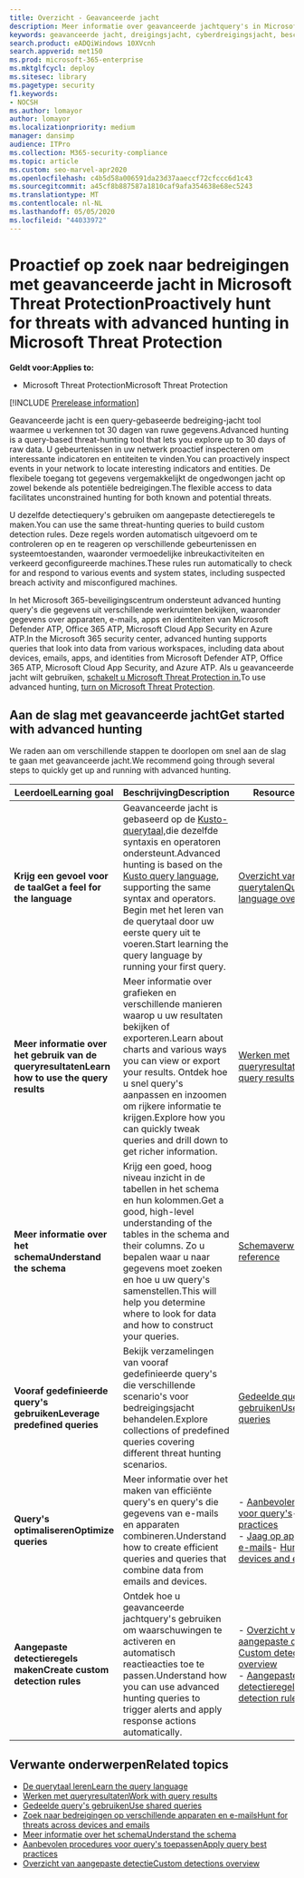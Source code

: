 ```yaml
---
title: Overzicht - Geavanceerde jacht
description: Meer informatie over geavanceerde jachtquery's in Microsoft 365 en hoe u deze gebruiken om bedreigingen en zwakke punten in uw netwerk proactief te vinden
keywords: geavanceerde jacht, dreigingsjacht, cyberdreigingsjacht, bescherming tegen microsoft-bedreigingen, microsoft 365, mtp, m365, zoeken, query, telemetrie, aangepaste detecties, schema, kusto, microsoft 365, Microsoft Threat Protection
search.product: eADQiWindows 10XVcnh
search.appverid: met150
ms.prod: microsoft-365-enterprise
ms.mktglfcycl: deploy
ms.sitesec: library
ms.pagetype: security
f1.keywords:
- NOCSH
ms.author: lomayor
author: lomayor
ms.localizationpriority: medium
manager: dansimp
audience: ITPro
ms.collection: M365-security-compliance
ms.topic: article
ms.custom: seo-marvel-apr2020
ms.openlocfilehash: c4b5d58a006591da23d37aaeccf72cfccc6d1c43
ms.sourcegitcommit: a45cf8b887587a1810caf9afa354638e68ec5243
ms.translationtype: MT
ms.contentlocale: nl-NL
ms.lasthandoff: 05/05/2020
ms.locfileid: "44033972"
---
```

# <a name="proactively-hunt-for-threats-with-advanced-hunting-in-microsoft-threat-protection"></a><span data-ttu-id="6f0db-104">Proactief op zoek naar bedreigingen met geavanceerde jacht in Microsoft Threat Protection</span><span class="sxs-lookup"><span data-stu-id="6f0db-104">Proactively hunt for threats with advanced hunting in Microsoft Threat Protection</span></span>

<span data-ttu-id="6f0db-105">**Geldt voor:**</span><span class="sxs-lookup"><span data-stu-id="6f0db-105">**Applies to:**</span></span>
- <span data-ttu-id="6f0db-106">Microsoft Threat Protection</span><span class="sxs-lookup"><span data-stu-id="6f0db-106">Microsoft Threat Protection</span></span>

[!INCLUDE [Prerelease information](../includes/prerelease.md)]

<span data-ttu-id="6f0db-107">Geavanceerde jacht is een query-gebaseerde bedreiging-jacht tool waarmee u verkennen tot 30 dagen van ruwe gegevens.</span><span class="sxs-lookup"><span data-stu-id="6f0db-107">Advanced hunting is a query-based threat-hunting tool that lets you explore up to 30 days of raw data.</span></span> <span data-ttu-id="6f0db-108">U gebeurtenissen in uw netwerk proactief inspecteren om interessante indicatoren en entiteiten te vinden.</span><span class="sxs-lookup"><span data-stu-id="6f0db-108">You can proactively inspect events in your network to locate interesting indicators and entities.</span></span> <span data-ttu-id="6f0db-109">De flexibele toegang tot gegevens vergemakkelijkt de ongedwongen jacht op zowel bekende als potentiële bedreigingen.</span><span class="sxs-lookup"><span data-stu-id="6f0db-109">The flexible access to data facilitates unconstrained hunting for both known and potential threats.</span></span>

<span data-ttu-id="6f0db-110">U dezelfde detectiequery's gebruiken om aangepaste detectieregels te maken.</span><span class="sxs-lookup"><span data-stu-id="6f0db-110">You can use the same threat-hunting queries to build custom detection rules.</span></span> <span data-ttu-id="6f0db-111">Deze regels worden automatisch uitgevoerd om te controleren op en te reageren op verschillende gebeurtenissen en systeemtoestanden, waaronder vermoedelijke inbreukactiviteiten en verkeerd geconfigureerde machines.</span><span class="sxs-lookup"><span data-stu-id="6f0db-111">These rules run automatically to check for and respond to various events and system states, including suspected breach activity and misconfigured machines.</span></span>

<span data-ttu-id="6f0db-112">In het Microsoft 365-beveiligingscentrum ondersteunt advanced hunting query's die gegevens uit verschillende werkruimten bekijken, waaronder gegevens over apparaten, e-mails, apps en identiteiten van Microsoft Defender ATP, Office 365 ATP, Microsoft Cloud App Security en Azure ATP.</span><span class="sxs-lookup"><span data-stu-id="6f0db-112">In the Microsoft 365 security center, advanced hunting supports queries that look into data from various workspaces, including data about devices, emails, apps, and identities from Microsoft Defender ATP, Office 365 ATP, Microsoft Cloud App Security, and Azure ATP.</span></span> <span data-ttu-id="6f0db-113">Als u geavanceerde jacht wilt gebruiken, [schakelt u Microsoft Threat Protection in.](mtp-enable.md)</span><span class="sxs-lookup"><span data-stu-id="6f0db-113">To use advanced hunting, [turn on Microsoft Threat Protection](mtp-enable.md).</span></span>

## <a name="get-started-with-advanced-hunting"></a><span data-ttu-id="6f0db-114">Aan de slag met geavanceerde jacht</span><span class="sxs-lookup"><span data-stu-id="6f0db-114">Get started with advanced hunting</span></span>

<span data-ttu-id="6f0db-115">We raden aan om verschillende stappen te doorlopen om snel aan de slag te gaan met geavanceerde jacht.</span><span class="sxs-lookup"><span data-stu-id="6f0db-115">We recommend going through several steps to quickly get up and running with advanced hunting.</span></span>

| <span data-ttu-id="6f0db-116">Leerdoel</span><span class="sxs-lookup"><span data-stu-id="6f0db-116">Learning goal</span></span> | <span data-ttu-id="6f0db-117">Beschrijving</span><span class="sxs-lookup"><span data-stu-id="6f0db-117">Description</span></span> | <span data-ttu-id="6f0db-118">Resource</span><span class="sxs-lookup"><span data-stu-id="6f0db-118">Resource</span></span> |
|--|--|--|
| <span data-ttu-id="6f0db-119">**Krijg een gevoel voor de taal**</span><span class="sxs-lookup"><span data-stu-id="6f0db-119">**Get a feel for the language**</span></span> | <span data-ttu-id="6f0db-120">Geavanceerde jacht is gebaseerd op de [Kusto-querytaal,](https://docs.microsoft.com/azure/kusto/query/)die dezelfde syntaxis en operatoren ondersteunt.</span><span class="sxs-lookup"><span data-stu-id="6f0db-120">Advanced hunting is based on the [Kusto query language](https://docs.microsoft.com/azure/kusto/query/), supporting the same syntax and operators.</span></span> <span data-ttu-id="6f0db-121">Begin met het leren van de querytaal door uw eerste query uit te voeren.</span><span class="sxs-lookup"><span data-stu-id="6f0db-121">Start learning the query language by running your first query.</span></span> | [<span data-ttu-id="6f0db-122">Overzicht van querytalen</span><span class="sxs-lookup"><span data-stu-id="6f0db-122">Query language overview</span></span>](advanced-hunting-query-language.md) |
| <span data-ttu-id="6f0db-123">**Meer informatie over het gebruik van de queryresultaten**</span><span class="sxs-lookup"><span data-stu-id="6f0db-123">**Learn how to use the query results**</span></span> | <span data-ttu-id="6f0db-124">Meer informatie over grafieken en verschillende manieren waarop u uw resultaten bekijken of exporteren.</span><span class="sxs-lookup"><span data-stu-id="6f0db-124">Learn about charts and various ways you can view or export your results.</span></span> <span data-ttu-id="6f0db-125">Ontdek hoe u snel query's aanpassen en inzoomen om rijkere informatie te krijgen.</span><span class="sxs-lookup"><span data-stu-id="6f0db-125">Explore how you can quickly tweak queries and drill down to get richer information.</span></span> | [<span data-ttu-id="6f0db-126">Werken met queryresultaten</span><span class="sxs-lookup"><span data-stu-id="6f0db-126">Work with query results</span></span>](advanced-hunting-query-results.md) |
| <span data-ttu-id="6f0db-127">**Meer informatie over het schema**</span><span class="sxs-lookup"><span data-stu-id="6f0db-127">**Understand the schema**</span></span> | <span data-ttu-id="6f0db-128">Krijg een goed, hoog niveau inzicht in de tabellen in het schema en hun kolommen.</span><span class="sxs-lookup"><span data-stu-id="6f0db-128">Get a good, high-level understanding of the tables in the schema and their columns.</span></span> <span data-ttu-id="6f0db-129">Zo u bepalen waar u naar gegevens moet zoeken en hoe u uw query's samenstellen.</span><span class="sxs-lookup"><span data-stu-id="6f0db-129">This will help you determine where to look for data and how to construct your queries.</span></span> | [<span data-ttu-id="6f0db-130">Schemaverwijzing</span><span class="sxs-lookup"><span data-stu-id="6f0db-130">Schema reference</span></span>](advanced-hunting-schema-tables.md) |
| <span data-ttu-id="6f0db-131">**Vooraf gedefinieerde query's gebruiken**</span><span class="sxs-lookup"><span data-stu-id="6f0db-131">**Leverage predefined queries**</span></span> | <span data-ttu-id="6f0db-132">Bekijk verzamelingen van vooraf gedefinieerde query's die verschillende scenario's voor bedreigingsjacht behandelen.</span><span class="sxs-lookup"><span data-stu-id="6f0db-132">Explore collections of predefined queries covering different threat hunting scenarios.</span></span> | [<span data-ttu-id="6f0db-133">Gedeelde query's gebruiken</span><span class="sxs-lookup"><span data-stu-id="6f0db-133">Use shared queries</span></span>](advanced-hunting-shared-queries.md) |
| <span data-ttu-id="6f0db-134">**Query's optimaliseren**</span><span class="sxs-lookup"><span data-stu-id="6f0db-134">**Optimize queries**</span></span> | <span data-ttu-id="6f0db-135">Meer informatie over het maken van efficiënte query's en query's die gegevens van e-mails en apparaten combineren.</span><span class="sxs-lookup"><span data-stu-id="6f0db-135">Understand how to create efficient queries and queries that combine data from emails and devices.</span></span> | <span data-ttu-id="6f0db-136">- [Aanbevolen procedures voor query's](advanced-hunting-shared-queries.md)</span><span class="sxs-lookup"><span data-stu-id="6f0db-136">- [Query best practices](advanced-hunting-shared-queries.md)</span></span> <br><span data-ttu-id="6f0db-137">- [Jaag op apparaten en e-mails](advanced-hunting-best-practices.md)</span><span class="sxs-lookup"><span data-stu-id="6f0db-137">- [Hunt across devices and emails](advanced-hunting-best-practices.md)</span></span> |
| <span data-ttu-id="6f0db-138">**Aangepaste detectieregels maken**</span><span class="sxs-lookup"><span data-stu-id="6f0db-138">**Create custom detection rules**</span></span> | <span data-ttu-id="6f0db-139">Ontdek hoe u geavanceerde jachtquery's gebruiken om waarschuwingen te activeren en automatisch reactieacties toe te passen.</span><span class="sxs-lookup"><span data-stu-id="6f0db-139">Understand how you can use advanced hunting queries to trigger alerts and apply response actions automatically.</span></span> | <span data-ttu-id="6f0db-140">- [Overzicht van aangepaste detecties](custom-detections-overview.md)</span><span class="sxs-lookup"><span data-stu-id="6f0db-140">- [Custom detections overview](custom-detections-overview.md)</span></span><br><span data-ttu-id="6f0db-141">- [Aangepaste detectieregels](custom-detection-rules.md)</span><span class="sxs-lookup"><span data-stu-id="6f0db-141">- [Custom detection rules](custom-detection-rules.md)</span></span> |

## <a name="related-topics"></a><span data-ttu-id="6f0db-142">Verwante onderwerpen</span><span class="sxs-lookup"><span data-stu-id="6f0db-142">Related topics</span></span>
- [<span data-ttu-id="6f0db-143">De querytaal leren</span><span class="sxs-lookup"><span data-stu-id="6f0db-143">Learn the query language</span></span>](advanced-hunting-query-language.md)
- [<span data-ttu-id="6f0db-144">Werken met queryresultaten</span><span class="sxs-lookup"><span data-stu-id="6f0db-144">Work with query results</span></span>](advanced-hunting-query-results.md)
- [<span data-ttu-id="6f0db-145">Gedeelde query's gebruiken</span><span class="sxs-lookup"><span data-stu-id="6f0db-145">Use shared queries</span></span>](advanced-hunting-shared-queries.md)
- [<span data-ttu-id="6f0db-146">Zoek naar bedreigingen op verschillende apparaten en e-mails</span><span class="sxs-lookup"><span data-stu-id="6f0db-146">Hunt for threats across devices and emails</span></span>](advanced-hunting-query-emails-devices.md)
- [<span data-ttu-id="6f0db-147">Meer informatie over het schema</span><span class="sxs-lookup"><span data-stu-id="6f0db-147">Understand the schema</span></span>](advanced-hunting-schema-tables.md)
- [<span data-ttu-id="6f0db-148">Aanbevolen procedures voor query's toepassen</span><span class="sxs-lookup"><span data-stu-id="6f0db-148">Apply query best practices</span></span>](advanced-hunting-best-practices.md)
- [<span data-ttu-id="6f0db-149">Overzicht van aangepaste detectie</span><span class="sxs-lookup"><span data-stu-id="6f0db-149">Custom detections overview</span></span>](custom-detections-overview.md)